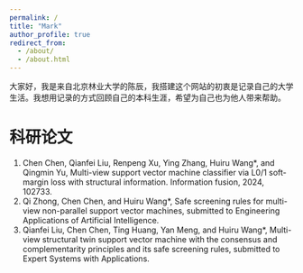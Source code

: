 ```yaml
---
permalink: /
title: "Mark"
author_profile: true
redirect_from: 
  - /about/
  - /about.html
---
```


大家好，我是来自北京林业大学的陈辰，我搭建这个网站的初衷是记录自己的大学生活。我想用记录的方式回顾自己的本科生涯，希望为自己也为他人带来帮助。

# 科研论文
1. Chen Chen, Qianfei Liu, Renpeng Xu, Ying Zhang, Huiru Wang*, and Qingmin Yu, Multi-view support vector machine classifier via L0/1 soft-margin loss with structural information. Information fusion, 2024, 102733.
2. Qi Zhong, Chen Chen, and Huiru Wang*, Safe screening rules for multi-view non-parallel support vector machines, submitted to Engineering Applications of Artificial Intelligence.
3. Qianfei Liu, Chen Chen, Ting Huang, Yan Meng, and Huiru Wang*, Multi-view structural twin support vector machine with the consensus and complementarity principles and its safe screening rules, submitted to Expert Systems with Applications.





